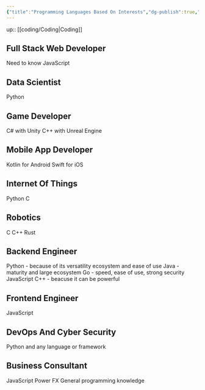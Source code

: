 ```yaml
---
{"title":"Programming Languages Based On Interests","dg-publish":true,"tags":["coding"],"language":"en","permalink":"/coding/programming-languages-based-on-interests/","dgPassFrontmatter":true}
---
```


up:: [[coding/Coding\|Coding]]

## Full Stack Web Developer

Need to know JavaScript

## Data Scientist

Python

## Game Developer

C# with Unity
C++ with Unreal Engine

## Mobile App Developer

Kotlin for Android
Swift for iOS

## Internet Of Things

Python
C

## Robotics

C
C++
Rust

## Backend Engineer

Python - because of its versatility ecosystem and ease of use
Java - maturity and large ecosystem
Go - speed, ease of use, strong security
JavaScript
C++ - beacuse it can be powerful

## Frontend Engineer

JavaScript

## DevOps And Cyber Security

Python and any language or framework

## Business Consultant

JavaScript
Power FX
General programming knowledge
